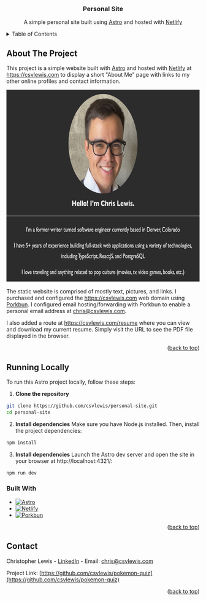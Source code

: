 <a id="readme-top"></a>
<br />

<div align="center">
<h3 align="center">Personal Site</h3>

  <p align="center">
    A simple personal site built using <a href="https://astro.build/">Astro</a> and hosted with <a href="https://www.netlify.com/">Netlify</a>
  </p>
</div>

<details>
  <summary>Table of Contents</summary>
  <ol>
    <li>
      <a href="#about-the-project">About The Project</a>
      <ul>
        <li><a href="#built-with">Built With</a></li>
      </ul>
    </li>
    <li><a href="#contact">Contact</a></li>
  </ol>
</details>

## About The Project

This project is a simple website built with [Astro][Astro-url] and hosted with [Netlify][Netlify-url] at https://csvlewis.com to display a short "About Me" page with links to my other online profiles and contact information.

<img src="src/assets/screenshot.png" width="725" height="500">

The static website is comprised of mostly text, pictures, and links. I purchased and configured the https://csvlewis.com web domain using [Porkbun][Porkbun-url]. I configured email hosting/forwarding with Porkbun to enable a personal email address at chris@csvlewis.com.

I also added a route at https://csvlewis.com/resume where you can view and download my current resume. Simply visit the URL to see the PDF file displayed in the browser.

<p align="right">(<a href="#readme-top">back to top</a>)</p>

## Running Locally

To run this Astro project locally, follow these steps:

1. **Clone the repository**

```bash
git clone https://github.com/csvlewis/personal-site.git
cd personal-site
```

2. **Install dependencies**
   Make sure you have Node.js installed. Then, install the project dependencies:

```bash
npm install
```

3. **Install dependencies**
   Launch the Astro dev server and open the site in your browser at http://localhost:4321/:

```bash
npm run dev
```

### Built With

- [![Astro][Astro]][Astro-url]
- [![Netlify][Netlify]][Netlify-url]
- [![Porkbun][Porkbun]][Porkbun-url]

<p align="right">(<a href="#readme-top">back to top</a>)</p>

## Contact

Christopher Lewis - [LinkedIn][Linkedin-url] - Email: chris@csvlewis.com

Project Link: [https://github.com/csvlewis/pokemon-quiz](https://github.com/csvlewis/pokemon-quiz)

<p align="right">(<a href="#readme-top">back to top</a>)</p>

[Astro]: https://img.shields.io/badge/Astro-BC52EE?style=for-the-badge&logo=astro&logoColor=white
[Netlify]: https://img.shields.io/badge/Netlify-00C7B7?style=for-the-badge&logo=netlify&logoColor=white
[Porkbun]: https://img.shields.io/badge/Porkbun-EF7878?style=for-the-badge&logo=porkbun&logoColor=white
[Astro-url]: https://astro.build/
[Netlify-url]: https://www.netlify.com/
[Porkbun-url]: https://porkbun.com/
[Linkedin-url]: https://linkedin.com/in/csvlewis
